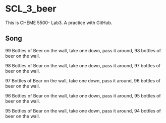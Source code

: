 # SCL_3_beer
This is CHEME 5500- Lab3. A practice with GitHub.

## Song

99 Bottles of Beer on the wall, take one down, pass it around, 98 bottles of beer on the wall.

98 Bottles of Bear on the wall, take one down, pass it around, 97 bottles of beer on the wall.

97 Bottles of Bear on the wall, take one down, pass it around, 96 bottles of beer on the wall.

96 Bottles of Bear on the wall, take one down, pass it around, 95 bottles of beer on the wall.  

95 Bottles of Bear on the wall, take one down, pass it around, 94 bottles of beer on the wall.  
